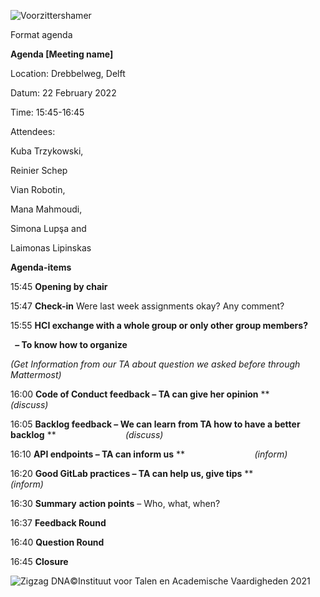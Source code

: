 ﻿![Voorzittershamer](Aspose.Words.dd2eaddd-8401-498d-a502-60e44234ecb3.001.png)

Format agenda


**Agenda [Meeting name]** 

Location: 		Drebbelweg, Delft

Datum: 		22 February 2022

Time: 		15:45-16:45

Attendees:		

Kuba Trzykowski, 

Reinier Schep 

Vian Robotin, 

Mana Mahmoudi, 

Simona Lupşa and

Laimonas Lipinskas



**Agenda-items** 

15:45				**Opening by chair**

15:47				**Check-in** Were last week assignments okay? Any comment?

15:55				**HCI exchange with a whole group or only other group members?**

` `**– To know how to organize**

*(Get Information from our TA about question we asked before through Mattermost)*

16:00				**Code of Conduct feedback – TA can give her opinion**
**
`				`*(discuss)*

16:05				**Backlog feedback – We can learn from TA how to have a better 					backlog**
**
`				`*(discuss)*

16:10				**API endpoints – TA can inform us**
**
`				`*(inform)*



16:20				**Good GitLab practices – TA can help us, give tips**
**
`				`*(inform)*

16:30				**Summary** **action points** – Who, what, when?

16:37				**Feedback Round**

16:40				**Question Round**

16:45				**Closure**










![Zigzag DNA](Aspose.Words.dd2eaddd-8401-498d-a502-60e44234ecb3.002.png)©Instituut voor Talen en Academische Vaardigheden 2021
